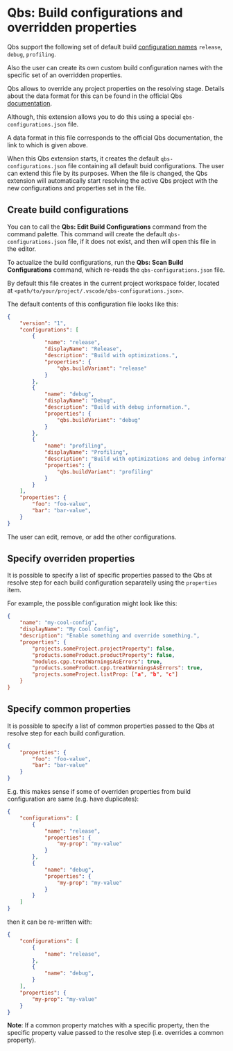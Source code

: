 # Qbs: Build configurations and overridden properties

Qbs support the following set of default build
[configuration names](https://doc.qt.io/qbs/cli-build.html#config-configuration-op-op-name)
`release`, `debug`, `profiling`.

Also the user can create its own custom build configuration
names with the specific set of an overridden properties.

Qbs allows to override any project properties on the
resolving stage. Details about the data format for this
can be found in the official Qbs
[documentation](https://doc.qt.io/qbs/language-introduction.html#overriding-property-values-from-the-command-line).

Although, this extension allows you to do this using
a special `qbs-configurations.json` file.

A data format in this file corresponds to the official
Qbs documentation, the link to which is given above.

When this Qbs extension starts, it creates the default
`qbs-configurations.json` file containing all default
buid configurations. The user can extend this file by its
purposes. When the file is changed, the Qbs extension will
automatically start resolving the active Qbs project
with the new configurations and properties set in the file.

## Create build configurations

You can to call the **Qbs: Edit Build Configurations** command
from the command palette. This command will create the default
`qbs-configurations.json` file, if it does not exist,
and then will open this file in the editor.

To actualize the build configurations, run the
**Qbs: Scan Build Configurations** command, which re-reads the
`qbs-configurations.json` file.

By default this file creates in the current project
workspace folder, located at
`<path/to/your/project/.vscode/qbs-configurations.json>`.

The default contents of this configuration file looks
like this:

```json
{
    "version": "1",
    "configurations": [
        {
            "name": "release",
            "displayName": "Release",
            "description": "Build with optimizations.",
            "properties": {
                "qbs.buildVariant": "release"
            }
        },
        {
            "name": "debug",
            "displayName": "Debug",
            "description": "Build with debug information.",
            "properties": {
                "qbs.buildVariant": "debug"
            }
        },
        {
            "name": "profiling",
            "displayName": "Profiling",
            "description": "Build with optimizations and debug information.",
            "properties": {
                "qbs.buildVariant": "profiling"
            }
        }
    ],
    "properties": {
        "foo": "foo-value",
        "bar": "bar-value",
    }
}
```

The user can edit, remove, or add the other configurations.

## Specify overriden properties

It is possible to specify a list of specific properties passed
to the Qbs at resolve step for each build configuration
separatelly using the `properties` item.

For example, the possible configuration might look like this:

```json
{
    "name": "my-cool-config",
    "displayName": "My Cool Config",
    "description": "Enable something and override something.",
    "properties": {
        "projects.someProject.projectProperty": false,
        "products.someProduct.productProperty": false,
        "modules.cpp.treatWarningsAsErrors": true,
        "products.someProduct.cpp.treatWarningsAsErrors": true,
        "projects.someProject.listProp: ["a", "b", "c"]
    }
}
```

## Specify common properties

It is possible to specify a list of common properties passed
to the Qbs at resolve step for each build configuration.

```json
{
    "properties": {
        "foo": "foo-value",
        "bar": "bar-value"
    }
}
```

E.g. this makes sense if some of overriden properties from
build configuration are same (e.g. have duplicates):

```json
{
    "configurations": [
        {
            "name": "release",
            "properties": {
                "my-prop": "my-value"
            }
        },
        {
            "name": "debug",
            "properties": {
                "my-prop": "my-value"
            }
        }
    ]
}
```

then it can be re-written with:

```json
{
    "configurations": [
        {
            "name": "release",
        },
        {
            "name": "debug",
        }
    ],
    "properties": {
        "my-prop": "my-value"
    }
}
```

**Note**: If a common property matches with a specific property,
then the specific property value passed to the resolve step
(i.e. overrides a common property).
